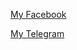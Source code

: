 [My Facebook](https://www.facebook.com/achmad.rifai.inkarnasi)

[My Telegram](https://t.me/AshuraOh)
